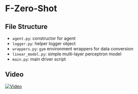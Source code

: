 # F-Zero-Shot

## File Structure

- `agent.py`: constructor for agent
- `logger.py`: helper logger object
- `wrappers.py`: `gym` environment wrappers for data conversion
- `linear_model.py`: simple multi-layer perceptron model
- `main.py`: main driver script

## Video
[![Video](https://img.youtube.com/vi/nSkfWZh4KmI/maxresdefault.jpg)](https://www.youtube.com/watch?v=nSkfWZh4KmI)
